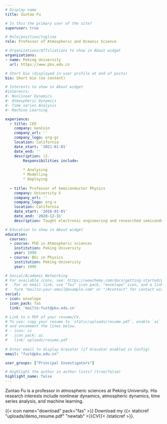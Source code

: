 ```yaml
---
# Display name
title: Zuntao Fu

# Is this the primary user of the site?
superuser: true

# Role/position/tagline
role: Professor of Atmospheric and Oceanic Science

# Organizations/Affiliations to show in About widget
organizations:
- name: Peking University
  url: https://www.pku.edu.cn

# Short bio (displayed in user profile at end of posts)
bio: Short bio (no content)

# Interests to show in About widget
#interests:
#- Nonlinear Dynamics
#- Atmospheric Dynamics
#- Time series Analysis
#- Machine Learning

experience:
  - title: CEO
    company: GenCoin
    company_url: ''
    company_logo: org-gc
    location: California
    date_start: '2021-01-01'
    date_end: ''
    description: |2-
        Responsibilities include:
        
        * Analysing
        * Modelling
        * Deploying
        
  - title: Professor of Semiconductor Physics
    company: University X
    company_url: ''
    company_logo: org-x
    location: California
    date_start: '2016-01-01'
    date_end: '2020-12-31'
    description: Taught electronic engineering and researched semiconductor physics.

# Education to show in About widget
education:
  courses:
  - course: PhD in Atmospheric sciences
    institution: Peking University
    year: 1999
  - course: BSc in Physics
    institution: Peking University
    year: 1995

# Social/Academic Networking
# For available icons, see: https://wowchemy.com/docs/getting-started/page-builder/#icons
#   For an email link, use "fas" icon pack, "envelope" icon, and a link in the
#   form "mailto:your-email@example.com" or "/#contact" for contact widget.
social:
- icon: envelope
  icon_pack: fas
  link: 'mailto:fuzt@pku.edu.cn'

# Link to a PDF of your resume/CV.
# To use: copy your resume to `static/uploads/resume.pdf`, enable `ai` icons in `params.toml`, 
# and uncomment the lines below.
# - icon: cv
#   icon_pack: ai
#   link: uploads/resume.pdf
 
# Enter email to display Gravatar (if Gravatar enabled in Config)
email: "fuzt@pku.edu.cn"

user_groups: ["Principal Investigators"]

# Highlight the author in author lists? (true/false)
highlight_name: false
---
```


Zuntao Fu is a professor in atmospheric sciences at Peking University. His research interests include nonlinear dynamics, atmospheric dynamics, time series analysis, and machine learning.


{{< icon name="download" pack="fas" >}} Download my {{< staticref "uploads/demo_resume.pdf" "newtab" >}}CV{{< /staticref >}}.

